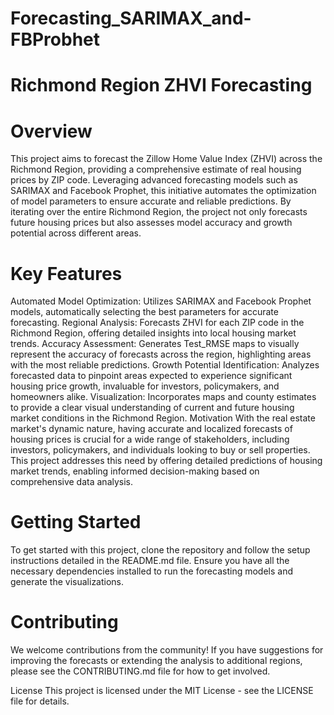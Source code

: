 # Forecasting_SARIMAX_and-FBProbhet

# Richmond Region ZHVI Forecasting

# Overview
This project aims to forecast the Zillow Home Value Index (ZHVI) across the Richmond Region, providing a comprehensive estimate of real housing prices by ZIP code. Leveraging advanced forecasting models such as SARIMAX and Facebook Prophet, this initiative automates the optimization of model parameters to ensure accurate and reliable predictions. By iterating over the entire Richmond Region, the project not only forecasts future housing prices but also assesses model accuracy and growth potential across different areas.

# Key Features
Automated Model Optimization: Utilizes SARIMAX and Facebook Prophet models, automatically selecting the best parameters for accurate forecasting.
Regional Analysis: Forecasts ZHVI for each ZIP code in the Richmond Region, offering detailed insights into local housing market trends.
Accuracy Assessment: Generates Test_RMSE maps to visually represent the accuracy of forecasts across the region, highlighting areas with the most reliable predictions.
Growth Potential Identification: Analyzes forecasted data to pinpoint areas expected to experience significant housing price growth, invaluable for investors, policymakers, and homeowners alike.
Visualization: Incorporates maps and county estimates to provide a clear visual understanding of current and future housing market conditions in the Richmond Region.
Motivation
With the real estate market's dynamic nature, having accurate and localized forecasts of housing prices is crucial for a wide range of stakeholders, including investors, policymakers, and individuals looking to buy or sell properties. This project addresses this need by offering detailed predictions of housing market trends, enabling informed decision-making based on comprehensive data analysis.

# Getting Started
To get started with this project, clone the repository and follow the setup instructions detailed in the README.md file. Ensure you have all the necessary dependencies installed to run the forecasting models and generate the visualizations.

# Contributing
We welcome contributions from the community! If you have suggestions for improving the forecasts or extending the analysis to additional regions, please see the CONTRIBUTING.md file for how to get involved.

License
This project is licensed under the MIT License - see the LICENSE file for details.
